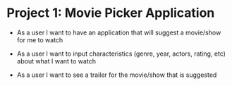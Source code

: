 # Project 1: Movie Picker Application

* As a user I want to have an application that will suggest a movie/show for me to watch

* As a user I want to input characteristics (genre, year, actors, rating, etc) about what I want to watch

* As a user I want to see a trailer for the movie/show that is suggested